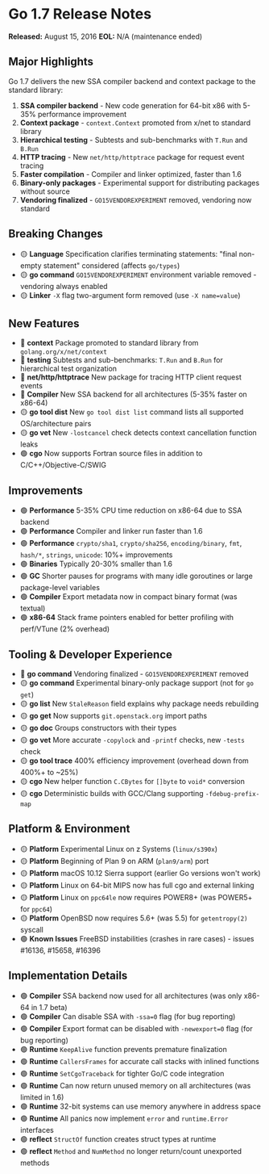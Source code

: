 # Go 1.7 Release Notes

**Released:** August 15, 2016
**EOL:** N/A (maintenance ended)

## Major Highlights

Go 1.7 delivers the new SSA compiler backend and context package to the standard library:

1. **SSA compiler backend** - New code generation for 64-bit x86 with 5-35% performance improvement
2. **Context package** - `context.Context` promoted from x/net to standard library
3. **Hierarchical testing** - Subtests and sub-benchmarks with `T.Run` and `B.Run`
4. **HTTP tracing** - New `net/http/httptrace` package for request event tracing
5. **Faster compilation** - Compiler and linker optimized, faster than 1.6
6. **Binary-only packages** - Experimental support for distributing packages without source
7. **Vendoring finalized** - `GO15VENDOREXPERIMENT` removed, vendoring now standard

## Breaking Changes

- 🟡 **Language** Specification clarifies terminating statements: "final non-empty statement" considered (affects `go/types`)
- 🟡 **go command** `GO15VENDOREXPERIMENT` environment variable removed - vendoring always enabled
- 🟡 **Linker** `-X` flag two-argument form removed (use `-X name=value`)

## New Features

- 🔴 **context** Package promoted to standard library from `golang.org/x/net/context`
- 🔴 **testing** Subtests and sub-benchmarks: `T.Run` and `B.Run` for hierarchical test organization
- 🔴 **net/http/httptrace** New package for tracing HTTP client request events
- 🔴 **Compiler** New SSA backend for all architectures (5-35% faster on x86-64)
- 🟡 **go tool dist** New `go tool dist list` command lists all supported OS/architecture pairs
- 🟡 **go vet** New `-lostcancel` check detects context cancellation function leaks
- 🟢 **cgo** Now supports Fortran source files in addition to C/C++/Objective-C/SWIG

## Improvements

- 🟢 **Performance** 5-35% CPU time reduction on x86-64 due to SSA backend
- 🟢 **Performance** Compiler and linker run faster than 1.6
- 🟢 **Performance** `crypto/sha1`, `crypto/sha256`, `encoding/binary`, `fmt`, `hash/*`, `strings`, `unicode`: 10%+ improvements
- 🟢 **Binaries** Typically 20-30% smaller than 1.6
- 🟢 **GC** Shorter pauses for programs with many idle goroutines or large package-level variables
- 🟢 **Compiler** Export metadata now in compact binary format (was textual)
- 🟢 **x86-64** Stack frame pointers enabled for better profiling with perf/VTune (2% overhead)

## Tooling & Developer Experience

- 🔴 **go command** Vendoring finalized - `GO15VENDOREXPERIMENT` removed
- 🟡 **go command** Experimental binary-only package support (not for `go get`)
- 🟡 **go list** New `StaleReason` field explains why package needs rebuilding
- 🟡 **go get** Now supports `git.openstack.org` import paths
- 🟡 **go doc** Groups constructors with their types
- 🟡 **go vet** More accurate `-copylock` and `-printf` checks, new `-tests` check
- 🟡 **go tool trace** 400% efficiency improvement (overhead down from 400%+ to ~25%)
- 🟡 **cgo** New helper function `C.CBytes` for `[]byte` to `void*` conversion
- 🟡 **cgo** Deterministic builds with GCC/Clang supporting `-fdebug-prefix-map`

## Platform & Environment

- 🟡 **Platform** Experimental Linux on z Systems (`linux/s390x`)
- 🟡 **Platform** Beginning of Plan 9 on ARM (`plan9/arm`) port
- 🟡 **Platform** macOS 10.12 Sierra support (earlier Go versions won't work)
- 🟡 **Platform** Linux on 64-bit MIPS now has full cgo and external linking
- 🟡 **Platform** Linux on `ppc64le` now requires POWER8+ (was POWER5+ for `ppc64`)
- 🟡 **Platform** OpenBSD now requires 5.6+ (was 5.5) for `getentropy(2)` syscall
- 🟢 **Known Issues** FreeBSD instabilities (crashes in rare cases) - issues #16136, #15658, #16396

## Implementation Details

- 🟢 **Compiler** SSA backend now used for all architectures (was only x86-64 in 1.7 beta)
- 🟢 **Compiler** Can disable SSA with `-ssa=0` flag (for bug reporting)
- 🟢 **Compiler** Export format can be disabled with `-newexport=0` flag (for bug reporting)
- 🟢 **Runtime** `KeepAlive` function prevents premature finalization
- 🟢 **Runtime** `CallersFrames` for accurate call stacks with inlined functions
- 🟢 **Runtime** `SetCgoTraceback` for tighter Go/C code integration
- 🟢 **Runtime** Can now return unused memory on all architectures (was limited in 1.6)
- 🟢 **Runtime** 32-bit systems can use memory anywhere in address space
- 🟢 **Runtime** All panics now implement `error` and `runtime.Error` interfaces
- 🟢 **reflect** `StructOf` function creates struct types at runtime
- 🟢 **reflect** `Method` and `NumMethod` no longer return/count unexported methods
